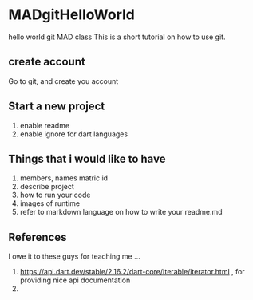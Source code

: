 # MADgitHelloWorld
hello world git MAD class
This is a short tutorial on how to use git. 

## create account
Go to git, and create you account

## Start a new project

1. enable readme
1. enable ignore for dart languages

## Things that i would like to have

1. members, names matric id
1. describe project
1. how to run your code
2. images of runtime
3. refer to markdown language on how to write your readme.md 

## References
I owe it to these guys for teaching me ...
1. https://api.dart.dev/stable/2.16.2/dart-core/Iterable/iterator.html , for providing nice api documentation
2. 
